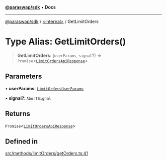 [**@paraswap/sdk**](../../README.md) • **Docs**

***

[@paraswap/sdk](../../globals.md) / [\<internal\>](../README.md) / GetLimitOrders

# Type Alias: GetLimitOrders()

> **GetLimitOrders**: (`userParams`, `signal`?) => `Promise`\<[`LimitOrdersApiResponse`](../../type-aliases/LimitOrdersApiResponse.md)\>

## Parameters

• **userParams**: [`LimitOrdersUserParams`](../../type-aliases/LimitOrdersUserParams.md)

• **signal?**: `AbortSignal`

## Returns

`Promise`\<[`LimitOrdersApiResponse`](../../type-aliases/LimitOrdersApiResponse.md)\>

## Defined in

[src/methods/limitOrders/getOrders.ts:41](https://github.com/paraswap/paraswap-sdk/blob/master/src/methods/limitOrders/getOrders.ts#L41)
